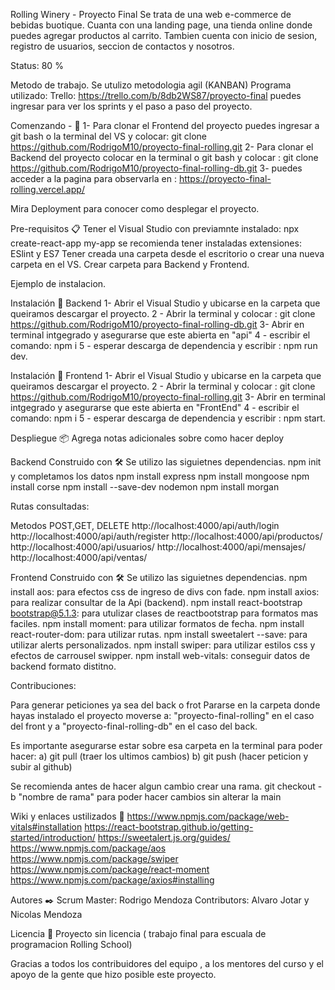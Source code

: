 Rolling Winery - Proyecto Final 
Se trata de una web e-commerce de bebidas buotique. Cuanta con una landing page, una tienda online donde puedes agregar productos al carrito. Tambien cuenta con inicio de sesion, registro de usuarios, seccion de contactos y nosotros.

Status: 
80 %


Metodo de trabajo. 
Se utulizo metodologia agil (KANBAN)
Programa utilizado: 
Trello: https://trello.com/b/8db2WS87/proyecto-final puedes ingresar para ver los sprints y el paso a paso del proyecto. 


Comenzando -  🚀
1- Para clonar el Frontend del proyecto puedes ingresar a git bash o la terminal del VS y colocar: git clone https://github.com/RodrigoM10/proyecto-final-rolling.git
2- Para clonar el Backend del proyecto colocar en la terminal o git bash y colocar : git clone https://github.com/RodrigoM10/proyecto-final-rolling-db.git
3- puedes acceder a la pagina para observarla en : https://proyecto-final-rolling.vercel.app/


Mira Deployment para conocer como desplegar el proyecto.

Pre-requisitos 📋
Tener el Visual Studio con previamnte instalado: npx create-react-app my-app 
se recomienda tener instaladas extensiones: ESlint y ES7
Tener creada una carpeta desde el escritorio o crear una nueva carpeta en el VS. 
Crear carpeta para Backend y Frontend.


Ejemplo de instalacion. 

Instalación 🔧 Backend
1- Abrir el Visual Studio y ubicarse en la carpeta que queiramos descargar el proyecto.
2 - Abrir la terminal y colocar :  git clone https://github.com/RodrigoM10/proyecto-final-rolling-db.git
3- Abrir en terminal intgegrado y asegurarse que este abierta en  "api"
4 - escribir el comando: npm i
5 - esperar descarga de dependencia y escribir : npm run dev. 


Instalación 🔧 Frontend 
1- Abrir el Visual Studio y ubicarse en la carpeta que queiramos descargar el proyecto.
2 - Abrir la terminal y colocar :  git clone https://github.com/RodrigoM10/proyecto-final-rolling.git
3- Abrir en terminal intgegrado y asegurarse que este abierta en  "FrontEnd"
4 - escribir el comando: npm i
5 - esperar descarga de dependencia y escribir : npm start. 



Despliegue 📦
Agrega notas adicionales sobre como hacer deploy

Backend Construido con 🛠️
Se utilizo las siguietnes dependencias.
   npm init y completamos los datos
   npm install express 
   npm install mongoose
   npm install corse
   npm install --save-dev nodemon
   npm install morgan

Rutas consultadas: 

Metodos POST,GET, DELETE
http://localhost:4000/api/auth/login
http://localhost:4000/api/auth/register
http://localhost:4000/api/productos/
http://localhost:4000/api/usuarios/
http://localhost:4000/api/mensajes/
http://localhost:4000/api/ventas/


Frontend Construido con 🛠️
Se utilizo las siguietnes dependencias.
    npm install aos: para efectos css de ingreso de divs con fade.
    npm install axios: para realizar consultar de la Api (backend).
    npm install react-bootstrap bootstrap@5.1.3: para utulizar clases de reactbootstrap para formatos mas faciles.
    npm install moment: para utilizar formatos de fecha.
    npm install react-router-dom: para utilizar rutas.
    npm install sweetalert --save: para utilizar alerts personalizados.
    npm install swiper: para utilizar estilos css y efectos de carrousel swipper.
    npm install web-vitals: conseguir datos de backend formato distitno. 


Contribuciones: 

Para generar peticiones ya sea del back o frot 
Pararse en la carpeta donde hayas instalado el proyecto moverse a: "proyecto-final-rolling" en el caso del front y a "proyecto-final-rolling-db" en el caso del back. 

Es importante asegurarse estar sobre esa carpeta en la terminal para poder hacer: 
a) git pull (traer los ultimos cambios) 
b) git push (hacer peticion y subir al github)

Se recomienda antes de hacer algun cambio crear una rama. 
git checkout -b "nombre de rama" para poder hacer cambios sin alterar la main

Wiki y enlaces ustilizados  📖
https://www.npmjs.com/package/web-vitals#installation
https://react-bootstrap.github.io/getting-started/introduction/
https://sweetalert.js.org/guides/
https://www.npmjs.com/package/aos
https://www.npmjs.com/package/swiper
https://www.npmjs.com/package/react-moment
https://www.npmjs.com/package/axios#installing


Autores ✒️
Scrum Master: Rodrigo Mendoza 
Contributors: Alvaro Jotar y Nicolas Mendoza 

Licencia 📄
Proyecto sin licencia ( trabajo final para escuala de programacion Rolling School)

Gracias a todos los contribuidores del equipo , a los mentores del curso y el apoyo de la gente que hizo posible este proyecto. 


